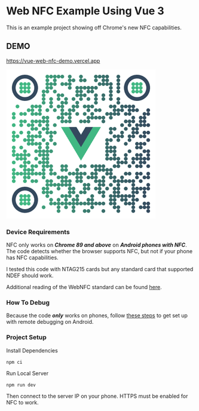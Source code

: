 # Web NFC Example Using Vue 3

This is an example project showing off Chrome's new NFC capabilities.

## DEMO

https://vue-web-nfc-demo.vercel.app

![QR](public/demo-link.png)

### Device Requirements
NFC only works on ***Chrome 89 and above*** on ***Android phones with NFC***. The code detects whether the browser supports NFC, but not if your phone has NFC capabilities.

I tested this code with NTAG215 cards but any standard card that supported NDEF should work.

Additional reading of the WebNFC standard can be found [here](https://w3c.github.io/web-nfc/).

### How To Debug

Because the code ***only*** works on phones, follow [these steps](https://developer.chrome.com/docs/devtools/remote-debugging/) to get set up with remote debugging on Android.

### Project Setup
Install Dependencies
```
npm ci
```
Run Local Server
```
npm run dev
```
Then connect to the server IP on your phone. HTTPS must be enabled for NFC to work.
